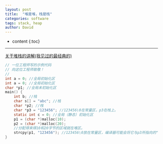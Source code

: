 ```yaml
---
layout: post
title:  "堆是堆，栈是栈"
categories: software
tags: stack, heap
author: David
---
```


* content
{:toc}

---

[关于堆栈的讲解(我见过的最经典的)](https://www.eet-china.com/mp/a44614.html?utm_source=EETC%20Forum%20Alert&utm_medium=Email&utm_campaign=2021-04-02)

```c
// 一位工程师写的示例代码
// 向这位工程师致敬！
//
int a = 0; //全局初始化区
int a = 0; //全局初始化区
char *p1; //全局未初始化区
main() {
    int b; //栈
    char s[] = "abc"; //栈
    char *p2; //栈
    char *p3 = "123456"; //123456\0在常量区，p3在栈上。
    static int c = 0; //全局（静态）初始化区
    p1 = (char *)malloc(10);
    p2 = (char *)malloc(20);
    //分配得来得10和20字节的区域就在堆区。
    strcpy(p1, "123456"); //123456\0放在常量区，编译器可能会将它与p3所指向的"123456"优化成一个地方。
}
```


